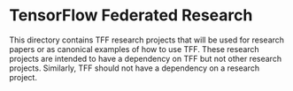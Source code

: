 # TensorFlow Federated Research

This directory contains TFF research projects that will be used for research
papers or as canonical examples of how to use TFF. These research projects are
intended to have a dependency on TFF but not other research projects. Similarly,
TFF should not have a dependency on a research project.
